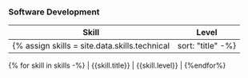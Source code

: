 ### Software Development 

| Skill | Level |
| ---- | ---- |
{% assign skills = site.data.skills.technical | sort: "title" -%}
{% for skill in skills -%}
| {{skill.title}} | {{skill.level}} |
{%endfor%}
